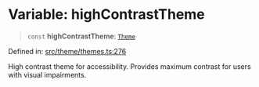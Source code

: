 # Variable: highContrastTheme

> `const` **highContrastTheme**: [`Theme`](../../types/interfaces/Theme.md)

Defined in: [src/theme/themes.ts:276](https://github.com/Nick2bad4u/Uptime-Watcher/blob/3cce0c3b352c8390536ca3c7399ece50a05faf18/src/theme/themes.ts#L276)

High contrast theme for accessibility.
Provides maximum contrast for users with visual impairments.
